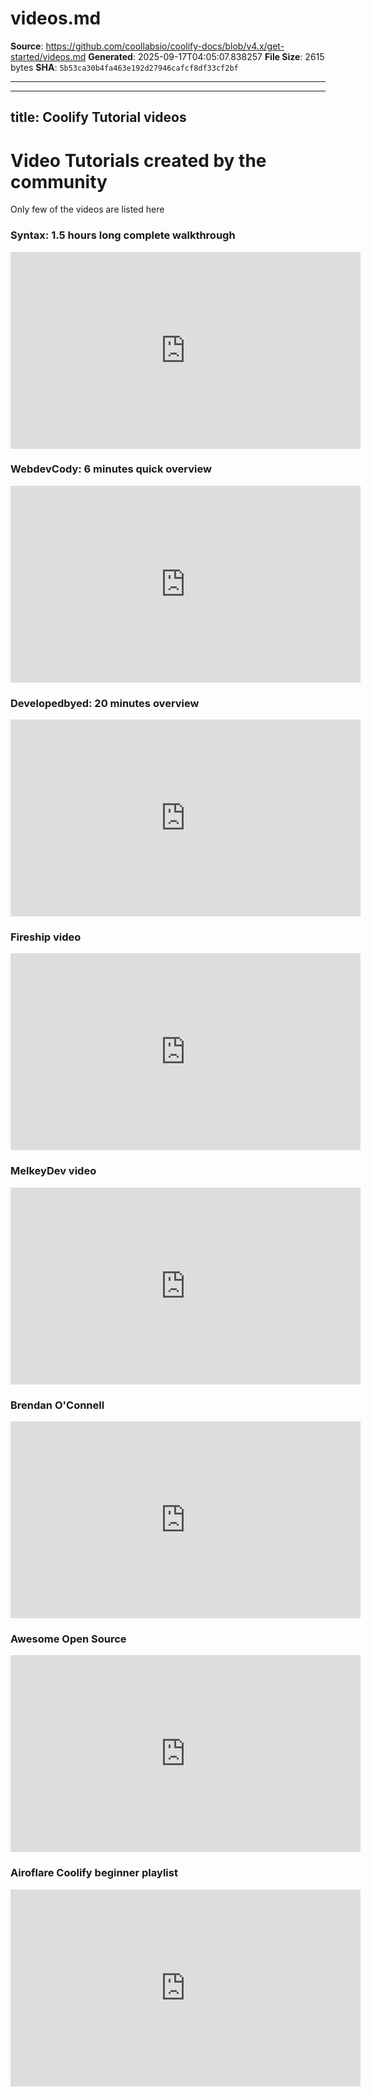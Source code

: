 # videos.md

**Source**: https://github.com/coollabsio/coolify-docs/blob/v4.x/get-started/videos.md
**Generated**: 2025-09-17T04:05:07.838257
**File Size**: 2615 bytes
**SHA**: `5b53ca30b4fa463e192d27946cafcf8df33cf2bf`

---

---
title: Coolify Tutorial videos
---


#  Video Tutorials created by the community
Only few of the videos are listed here

### Syntax: 1.5 hours long complete walkthrough
<iframe
  width="560"
  height="315"
  src="https://www.youtube.com/embed/taJlPG82Ucw?si=O4Gu8_Dxcb68agfu"
  title="YouTube video player"
  frameborder="0"
  allow="accelerometer; autoplay; clipboard-write; encrypted-media; gyroscope; picture-in-picture"
  allowfullscreen
></iframe>

### WebdevCody: 6 minutes quick overview
<iframe
  width="560"
  height="315"
  src="https://www.youtube.com/embed/44uWIkGZ4W8"
  title="YouTube video player"
  frameborder="0"
  allow="accelerometer; autoplay; clipboard-write; encrypted-media; gyroscope; picture-in-picture"
  allowfullscreen
></iframe>

### Developedbyed: 20 minutes overview
<iframe
  width="560"
  height="315"
  src="https://www.youtube.com/embed/ZZ1lnw8D3Qo?si=U5jfyp-wykHd1OTL"
  title="YouTube video player"
  frameborder="0"
  allow="accelerometer; autoplay; clipboard-write; encrypted-media; gyroscope; picture-in-picture"
  allowfullscreen
></iframe>

### Fireship video
<iframe
  width="560"
  height="315"
  src="https://www.youtube.com/embed/SCIfWhAheVw"
  title="YouTube video player"
  frameborder="0"
  allow="accelerometer; autoplay; clipboard-write; encrypted-media; gyroscope; picture-in-picture"
  allowfullscreen
></iframe>

### MelkeyDev video
<iframe
  width="560"
  height="315"
  src="https://www.youtube.com/embed/SANSysQlS18"
  title="YouTube video player"
  frameborder="0"
  allow="accelerometer; autoplay; clipboard-write; encrypted-media; gyroscope; picture-in-picture"
  allowfullscreen
></iframe>

### Brendan O'Connell
<iframe
  width="560"
  height="315"
  src="https://www.youtube.com/embed/8pLDDcEZlbo?si=L-QXX-3hHbbqd7kN"
  title="YouTube video player"
  frameborder="0"
  allow="accelerometer; autoplay; clipboard-write; encrypted-media; gyroscope; picture-in-picture"
  allowfullscreen
></iframe>

### Awesome Open Source
<iframe
  width="560"
  height="315"
  src="https://www.youtube.com/embed/cg28Ztt4-os?si=u6asFexlFpe8FmK7"
  title="YouTube video player"
  frameborder="0"
  allow="accelerometer; autoplay; clipboard-write; encrypted-media; gyroscope; picture-in-picture"
  allowfullscreen
></iframe>


### Airoflare Coolify beginner playlist
<iframe
  width="560"
  height="315"
  src="https://www.youtube.com/embed/videoseries?list=PLoVHNPkf8ZxrVW0vclP5ngQQcTz6-VzL-"
  title="YouTube playlist"
  frameborder="0"
  allow="accelerometer; autoplay; clipboard-write; encrypted-media; gyroscope; picture-in-picture"
  allowfullscreen
></iframe>


